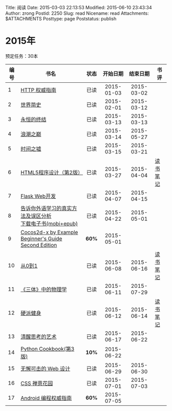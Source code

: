 Title: 阅读
Date: 2015-03-03 22:13:53
Modified: 2015-06-10 23:43:34
Author: zrong
Postid: 2250
Slug: read
Nicename: read
Attachments: $ATTACHMENTS
Posttype: page
Poststatus: publish

<a name="2015"></a>
# 2015年

预定任务：30本

|编号|书名|状态|开始日期|结束日期|书评|
|----|----|:----:|:----:|:----:|----|
|1| [HTTP 权威指南][1] | 已读 | 2015-01-03 | 2015-03-02 ||
|2| [世界简史][2] | 已读 | 2015-02-01 | 2015-03-12 ||
|3| [永恒的终结][3] | 已读 | 2015-03-13 | 2015-03-13 ||
|4| [浪潮之巅][4] | 已读 | 2015-03-14 | 2015-05-27 ||
|5| [时间之墟][5] | 已读 | 2015-03-15 | 2015-03-21 ||
|6| [HTML5程序设计（第2版）][6] | 已读 | 2015-03-27 | 2015-04-04 | [读书笔记][6m] |
|7| [Flask Web开发][7] | 已读 | 2015-04-07 | 2015-04-15||
|8| [告诉你外语学习的真实方法及误区分析][8] <br> [下载电子书(mobi+epub)][8d] | 已读 | 2015-04-22 | 2015-05-01 ||
|9| [Cocos2d-x by Example Beginner's Guide Second Edition][9] | **60%** | 2015-05-01 | ||
|10| [从0到1][10] | 已读 | 2015-06-08 | 2015-06-16 | [读书笔记][10m] |
|11| [《三体》中的物理学][11] | 已读 | 2015-06-11 | 2015-07-29 ||
|12| [硬派健身][12] | 已读 | 2015-06-12 | 2015-06-14 | [读书笔记][12m] |
|13| [清醒思考的艺术][13] | 已读 | 2015-06-17 | 2015-06-22 | |
|14| [Python Cookbook(第3版)][14] | **10%** | 2015-06-22 | | |
|15| [无懈可击的 Web 设计][15] | 已读 | 2015-06-29 | 2015-06-30| |
|16| [CSS 禅意花园][16] | 已读 | 2015-07-01 | 2015-07-03 | |
|17| [Android 编程权威指南][17] | **60%** | 2015-07-05 | | |


[1]: http://book.douban.com/subject/10746113/
[2]: http://book.douban.com/subject/10485421/
[3]: http://book.douban.com/subject/25829693/
[4]: http://book.douban.com/subject/6709783/
[5]: http://book.douban.com/subject/24935042/
[6]: http://book.douban.com/subject/10608238/
[6m]: http://zengrong.net/post/2274.htm
[7]: http://book.douban.com/subject/26274202/
[8]: http://bbs.tianya.cn/post-english-121795-1.shtml
[8d]: http://zengrong.net/download/121/
[9]: https://www.packtpub.com/game-development/cocos2d-x-example-beginners-guide-second-edition
[10]: http://book.douban.com/subject/26297606/
[10m]: http://zengrong.net/post/2333.htm
[11]: http://book.douban.com/subject/26352270/
[12]: http://book.douban.com/subject/26359758/
[12m]: http://zengrong.net/post/2328.htm
[13]: http://book.douban.com/subject/20492550/
[14]: http://book.douban.com/subject/26381341/
[15]: http://book.douban.com/subject/10733265/
[16]: http://book.douban.com/subject/2052176/
[17]: http://book.douban.com/subject/25848404/

